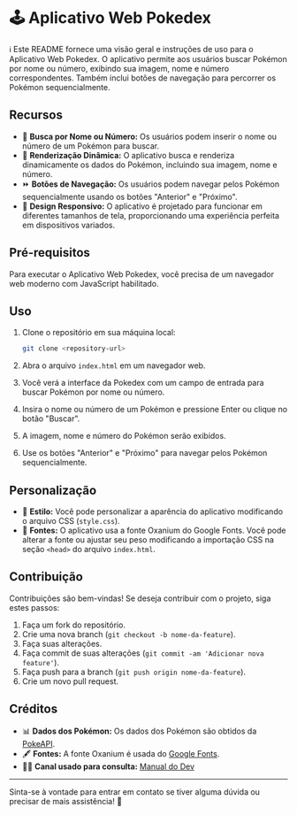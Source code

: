 # 🕹️ Aplicativo Web Pokedex

ℹ️ Este README fornece uma visão geral e instruções de uso para o Aplicativo Web Pokedex. O aplicativo permite aos usuários buscar Pokémon por nome ou número, exibindo sua imagem, nome e número correspondentes. Também inclui botões de navegação para percorrer os Pokémon sequencialmente.

## Recursos

- 🔎 **Busca por Nome ou Número:** Os usuários podem inserir o nome ou número de um Pokémon para buscar.
- 🎨 **Renderização Dinâmica:** O aplicativo busca e renderiza dinamicamente os dados do Pokémon, incluindo sua imagem, nome e número.
- ⏩ **Botões de Navegação:** Os usuários podem navegar pelos Pokémon sequencialmente usando os botões "Anterior" e "Próximo".
- 📱 **Design Responsivo:** O aplicativo é projetado para funcionar em diferentes tamanhos de tela, proporcionando uma experiência perfeita em dispositivos variados.

## Pré-requisitos

Para executar o Aplicativo Web Pokedex, você precisa de um navegador web moderno com JavaScript habilitado.

## Uso

1. Clone o repositório em sua máquina local:

    ```bash
    git clone <repository-url>
    ```

2. Abra o arquivo `index.html` em um navegador web.

3. Você verá a interface da Pokedex com um campo de entrada para buscar Pokémon por nome ou número.

4. Insira o nome ou número de um Pokémon e pressione Enter ou clique no botão "Buscar".

5. A imagem, nome e número do Pokémon serão exibidos.

6. Use os botões "Anterior" e "Próximo" para navegar pelos Pokémon sequencialmente.

## Personalização

- 🎨 **Estilo:** Você pode personalizar a aparência do aplicativo modificando o arquivo CSS (`style.css`).
- 📝 **Fontes:** O aplicativo usa a fonte Oxanium do Google Fonts. Você pode alterar a fonte ou ajustar seu peso modificando a importação CSS na seção `<head>` do arquivo `index.html`.

## Contribuição

Contribuições são bem-vindas! Se deseja contribuir com o projeto, siga estes passos:

1. Faça um fork do repositório.
2. Crie uma nova branch (`git checkout -b nome-da-feature`).
3. Faça suas alterações.
4. Faça commit de suas alterações (`git commit -am 'Adicionar nova feature'`).
5. Faça push para a branch (`git push origin nome-da-feature`).
6. Crie um novo pull request.

## Créditos

- 📊 **Dados dos Pokémon:** Os dados dos Pokémon são obtidos da [PokeAPI](https://pokeapi.co/).
- 🖋️ **Fontes:** A fonte Oxanium é usada do [Google Fonts](https://fonts.google.com/specimen/Oxanium).
- 👩‍💻 **Canal usado para consulta:** [Manual do Dev](https://www.youtube.com/@ManualdoDev)

---

Sinta-se à vontade para entrar em contato se tiver alguma dúvida ou precisar de mais assistência! 🚀
